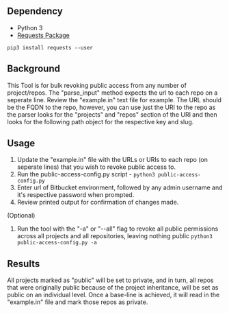 ## Dependency
* Python 3
* [Requests Package](http://docs.python-requests.org/en/master/)

`
pip3 install requests --user
`

## Background
This Tool is for bulk revoking public access from any number of project/repos. The "parse_input" method expects the url to each repo on a seperate line. Review the "example.in" text file for example. The URL should be the FQDN to the repo, however, you can use just the URI to the repo as the parser looks for the "projects" and "repos" section of the URI and then looks for the following path object for the respective key and slug.

## Usage
1. Update the "example.in" file with the URLs or URIs to each repo (on seperate lines) that you wish to revoke public access to.
2. Run the public-access-config.py script - 
    `
    python3 public-access-config.py
    `
3. Enter url of Bitbucket environment, followed by any admin username and it's respective password when prompted.
4. Review printed output for confirmation of changes made.

(Optional)
1. Run the tool with the "-a" or "--all" flag to revoke all public permissions across all projects and all repositories, leaving nothing public
    `
    python3 public-access-config.py -a
    `
## Results
All projects marked as "public" will be set to private, and in turn, all repos that were originally public because of the project inheritance, will be set as public on an individual level. Once a base-line is achieved, it will read in the "example.in" file and mark those repos as private.
